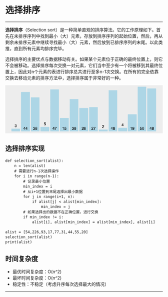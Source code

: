 # 选择排序


***

**选择排序**（Selection sort）是一种简单直观的排序算法。它的工作原理如下。首先在未排序序列中找到最小（大）元素，存放到排序序列的起始位置，然后，再从剩余未排序元素中继续寻找最小（大）元素，然后放到已排序序列的末尾。以此类推，直到所有元素均排序完毕。

选择排序的主要优点与数据移动有关。如果某个元素位于正确的最终位置上，则它不会被移动。选择排序每次交换一对元素，它们当中至少有一个将被移到其最终位置上，因此对n个元素的表进行排序总共进行至多n-1次交换。在所有的完全依靠交换去移动元素的排序方法中，选择排序属于非常好的一种。

![](images/选择排序.gif)

## 选择排序实现

```
def selection_sort(alist):
    n = len(alist)
    # 需要进行n-1次选择操作
    for i in range(n-1):
        # 记录最小位置
        min_index = i
        # 从i+1位置到末尾选择出最小数据
        for j in range(i+1, n):
            if alist[j] < alist[min_index]:
                min_index = j
        # 如果选择出的数据不在正确位置，进行交换
        if min_index != i:
            alist[i], alist[min_index] = alist[min_index], alist[i]

alist = [54,226,93,17,77,31,44,55,20]
selection_sort(alist)
print(alist)
```
## 时间复杂度
* 最优时间复杂度：O(n^2)
* 最坏时间复杂度：O(n^2)
* 稳定性：不稳定（考虑升序每次选择最大的情况）


***